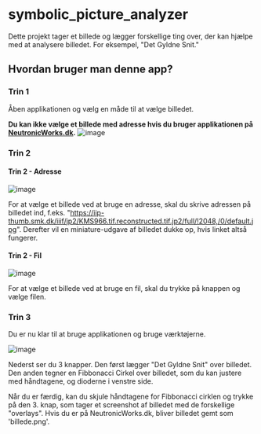 # symbolic_picture_analyzer

Dette projekt tager et billede og lægger forskellige ting over, der kan hjælpe med at analysere billedet.
For eksempel, "Det Gyldne Snit."

## Hvordan bruger man denne app?

### Trin 1
Åben applikationen og vælg en måde til at vælge billedet.

**Du kan ikke vælge et billede med adresse hvis du bruger applikationen på [NeutronicWorks.dk](https://neutronicworks.dk/PictureManipulator/).**
![image](https://user-images.githubusercontent.com/61199529/175932542-8a2d3e10-7688-4f40-88e5-f9b14aef1cfb.png)



### Trin 2
#### Trin 2 - Adresse
![image](https://user-images.githubusercontent.com/61199529/175932739-8402df7c-d346-47d8-a63b-f9805a156ad3.png)

For at vælge et billede ved at bruge en adresse, skal du skrive adressen på billedet ind,
f.eks. "https://iip-thumb.smk.dk/iiif/jp2/KMS966.tif.reconstructed.tif.jp2/full/!2048,/0/default.jpg".
Derefter vil en miniature-udgave af billedet dukke op, hvis linket altså fungerer.

#### Trin 2 - Fil
![image](https://user-images.githubusercontent.com/61199529/175933405-8d972e35-86cc-4656-bf1c-2c10a4f78b60.png)

For at vælge et billede ved at bruge en fil, skal du trykke på knappen og vælge filen.



### Trin 3
Du er nu klar til at bruge applikationen og bruge værktøjerne.

![image](https://user-images.githubusercontent.com/61199529/175934084-1432a080-b17c-40aa-88bb-b43840130820.png)

Nederst ser du 3 knapper.
Den først lægger "Det Gyldne Snit" over billedet.
Den anden tegner en Fibbonacci Cirkel over billedet, som du kan justere med håndtagene, og dioderne i venstre side.

Når du er færdig, kan du skjule håndtagene for Fibbonacci cirklen og trykke på den 3. knap, som tager et screenshot af billedet med de forskellige "overlays". Hvis du er på NeutronicWorks.dk, bliver billedet gemt som 'billede.png'.
